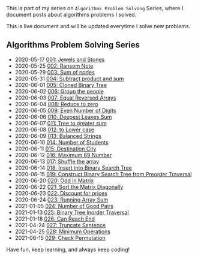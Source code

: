 <div class="series">
This is part of my series on <code>Algorithms Problem Solving</code> Series, where I document posts about algorithms problems I solved.

This is live document and will be updated everytime I solve new problems.

## Algorithms Problem Solving Series

- <time class="date">2020-05-17</time> <span>[001: Jewels and Stones](algorithms-problem-solving/jewels-and-stones)</span>
- <time class="date">2020-05-25</time> <span>[002: Ransom Note](https://leandrotk.github.io/series/algorithms-problem-solving/ransom-note.html)</span>
- <time class="date">2020-05-29</time> <span>[003: Sum of nodes](https://leandrotk.github.io/series/algorithms-problem-solving/ransom-note.html)</span>
- <time class="date">2020-05-31</time> <span>[004: Subtract product and sum](https://leandrotk.github.io/series/algorithms-problem-solving/sum-of-nodes.html)</span>
- <time class="date">2020-06-01</time> <span>[005: Cloned Binary Tree](https://leandrotk.github.io/series/algorithms-problem-solving/subtract-product-and-sum.html)</span>
- <time class="date">2020-06-02</time> <span>[006: Group the people](https://leandrotk.github.io/series/algorithms-problem-solving/cloned-binary-tree.html)</span>
- <time class="date">2020-06-03</time> <span>[007: Equal Reversed Arrays](https://leandrotk.github.io/series/algorithms-problem-solving/group-the-people.html)</span>
- <time class="date">2020-06-04</time> <span>[008: Reduce to zero](https://leandrotk.github.io/series/algorithms-problem-solving/equal-reversed-arrays.html)</span>
- <time class="date">2020-06-05</time> <span>[009: Even Number of Digits](https://leandrotk.github.io/series/algorithms-problem-solving/reduce-to-zero.html)</span>
- <time class="date">2020-06-06</time> <span>[010: Deepest Leaves Sum](https://leandrotk.github.io/series/algorithms-problem-solving/even-number-of-digits.html)</span>
- <time class="date">2020-06-07</time> <span>[011: Tree to greater sum](https://leandrotk.github.io/series/algorithms-problem-solving/deepest-leaves-sum.html)</span>
- <time class="date">2020-06-08</time> <span>[012: to Lower case](https://leandrotk.github.io/series/algorithms-problem-solving/tree-to-greater-sum.html)</span>
- <time class="date">2020-06-09</time> <span>[013: Balanced Strings](https://leandrotk.github.io/series/algorithms-problem-solving/to-lower-case.html)</span>
- <time class="date">2020-06-10</time> <span>[014: Number of Students](https://leandrotk.github.io/series/algorithms-problem-solving/balanced-strings.html)</span>
- <time class="date">2020-06-11</time> <span>[015: Destination City](https://leandrotk.github.io/series/algorithms-problem-solving/number-of-students.html)</span>
- <time class="date">2020-06-12</time> <span>[016: Maximum 69 Number](https://leandrotk.github.io/series/algorithms-problem-solving/destination-city.html)</span>
- <time class="date">2020-06-13</time> <span>[017: Shuffle the array](https://leandrotk.github.io/series/algorithms-problem-solving/maximum-69-number.html)</span>
- <time class="date">2020-06-14</time> <span>[018: Insert into Binary Search Tree](https://leandrotk.github.io/series/algorithms-problem-solving/shuffle-the-array.html)</span>
- <time class="date">2020-06-15</time> <span>[019: Construct Binary Search Tree from Preorder Traversal](https://leandrotk.github.io/series/algorithms-problem-solving/insert-into-binary-search-tree.html)</span>
- <time class="date">2020-06-20</time> <span>[020: Odd in Matrix](https://leandrotk.github.io/series/algorithms-problem-solving/insert-into-binary-search-tree.html)</span>
- <time class="date">2020-06-22</time> <span>[021: Sort the Matrix Diagonally](https://leandrotk.github.io/series/algorithms-problem-solving/odd-in-matrix.html)</span>
- <time class="date">2020-06-23</time> <span>[022: Discount for prices](https://leandrotk.github.io/series/algorithms-problem-solving/sort-the-matrix-diagonally.html)</span>
- <time class="date">2020-06-24</time> <span>[023: Running Array Sum](https://leandrotk.github.io/series/algorithms-problem-solving/discount-for-prices.html)</span>
- <time class="date">2021-01-05</time> <span>[024: Number of Good Pairs](https://leandrotk.github.io/series/algorithms-problem-solving/running-array-sum.html)</span>
- <time class="date">2021-01-13</time> <span>[025: Binary Tree Inorder Traversal](https://leandrotk.github.io/series/algorithms-problem-solving/number-of-good-pairs.html)</span>
- <time class="date">2021-01-18</time> <span>[026: Can Reach End](https://leandrotk.github.io/series/algorithms-problem-solving/binary-tree-inorder-traversal.html)</span>
- <time class="date">2021-04-24</time> <span>[027: Truncate Sentence](https://leandrotk.github.io/series/algorithms-problem-solving/can-reach-end.html)</span>
- <time class="date">2021-04-25</time> <span>[028: Minimum Operations](https://leandrotk.github.io/series/algorithms-problem-solving/truncate-sentence.html)</span>
- <time class="date">2021-06-15</time> <span>[029: Check Permutation](https://leandrotk.github.io/series/algorithms-problem-solving/minimum-operations.html)</span>

Have fun, keep learning, and always keep coding!

</div>

